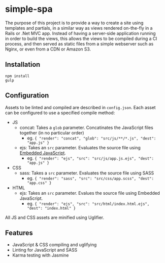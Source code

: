 # simple-spa

The purpose of this project is to provide a way to create a site using templates and partials, in a similar way as views rendered on-the-fly in a Rails or .Net MVC app. Instead of having a server-side application running in order to build the views, this allows the views to be compiled during a CI process, and then served as static files from a simple webserver such as Nginx, or even from a CDN or Amazon S3.

## Installation

    npm install
    gulp

## Configuration

Assets to be linted and compiled are described in `config.json`. Each asset can be configured to use a specified compile method:

* JS
  * concat: Takes a `glob` parameter. Concatinates the JavaScript files together (in no particular order)
    - eg. `{ "render": "concat", "glob": "src/js/**/*.js", "dest": "app.js" }`
  * ejs: Takes an `src` parameter. Evaluates the source file using [Embedded JavaScript](http://ejs.co/).
    - eg. `{ "render": "ejs", "src": "src/js/app.js.ejs", "dest": "app.js" }`
* CSS
  * sass: Takes a `src` parameter. Evaluates the source file using SASS
    - eg. `{ "render": "sass", "src": "src/css/app.scss", "dest": "app.css" }`
* HTML
  * ejs: Takes an `src` parameter. Evalues the source file using Embedded JavaScript.
    - eg. `{ "render": "ejs", "src": "src/html/index.html.ejs", "dest": "index.html" }`

All JS and CSS assets are minified using Uglifier.

## Features

* JavaScript & CSS compiling and uglifying
* Linting for JavaScript and SASS
* Karma testing with Jasmine
